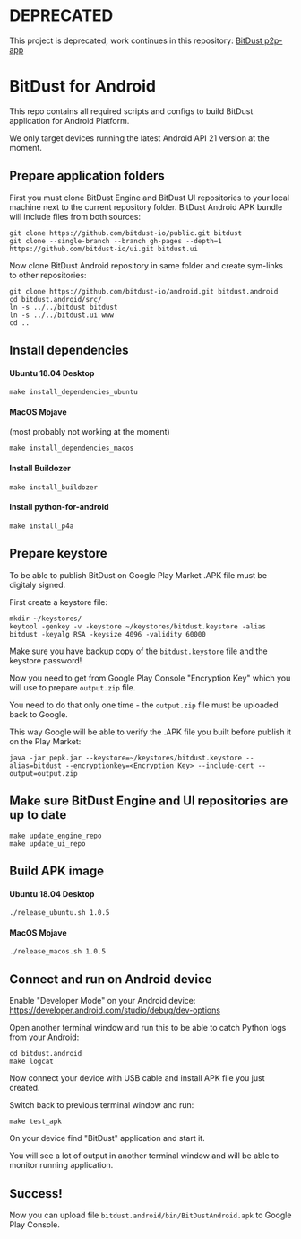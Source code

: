 # DEPRECATED

This project is deprecated, work continues in this repository: [BitDust p2p-app](https://github.com/bitdust-io/p2p-app)



# BitDust for Android

This repo contains all required scripts and configs to build BitDust application for Android Platform.

We only target devices running the latest Android API 21 version at the moment.



## Prepare application folders

First you must clone BitDust Engine and BitDust UI repositories to your local machine next to the current repository folder.
BitDust Android APK bundle will include files from both sources:

    git clone https://github.com/bitdust-io/public.git bitdust
    git clone --single-branch --branch gh-pages --depth=1 https://github.com/bitdust-io/ui.git bitdust.ui


Now clone BitDust Android repository in same folder and create sym-links to other repositories:

    git clone https://github.com/bitdust-io/android.git bitdust.android
    cd bitdust.android/src/
    ln -s ../../bitdust bitdust
    ln -s ../../bitdust.ui www
    cd ..



## Install dependencies

#### Ubuntu 18.04 Desktop

	make install_dependencies_ubuntu



#### MacOS Mojave

(most probably not working at the moment)

	make install_dependencies_macos



#### Install Buildozer

	make install_buildozer



#### Install python-for-android

	make install_p4a



## Prepare keystore

To be able to publish BitDust on Google Play Market .APK file must be digitaly signed.

First create a keystore file:

	mkdir ~/keystores/
	keytool -genkey -v -keystore ~/keystores/bitdust.keystore -alias bitdust -keyalg RSA -keysize 4096 -validity 60000


Make sure you have backup copy of the `bitdust.keystore` file and the keystore password!

Now you need to get from Google Play Console "Encryption Key" which you will use to prepare `output.zip` file.

You need to do that only one time - the `output.zip` file must be uploaded back to Google.

This way Google will be able to verify the .APK file you built before publish it on the Play Market:

	java -jar pepk.jar --keystore=~/keystores/bitdust.keystore --alias=bitdust --encryptionkey=<Encryption Key> --include-cert --output=output.zip



## Make sure BitDust Engine and UI repositories are up to date

	make update_engine_repo
	make update_ui_repo



## Build APK image

#### Ubuntu 18.04 Desktop

	./release_ubuntu.sh 1.0.5



#### MacOS Mojave

	./release_macos.sh 1.0.5



## Connect and run on Android device

Enable "Developer Mode" on your Android device: https://developer.android.com/studio/debug/dev-options

Open another terminal window and run this to be able to catch Python logs from your Android:

    cd bitdust.android
    make logcat


Now connect your device with USB cable and install APK file you just created.

Switch back to previous terminal window and run:

    make test_apk


On your device find "BitDust" application and start it.

You will see a lot of output in another terminal window and will be able to monitor running application.


## Success!

Now you can upload file `bitdust.android/bin/BitDustAndroid.apk` to Google Play Console.
